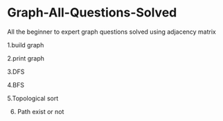 # Graph-All-Questions-Solved
All the beginner to expert graph questions solved using adjacency matrix


1.build graph

2.print graph

3.DFS

4.BFS

5.Topological sort

6. Path exist or not
